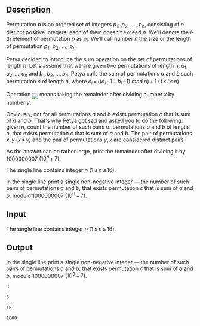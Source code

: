 ## Description

<div><p><span class="tex-font-style-it"><span class="tex-font-style-bf">Permutation</span> <span class="tex-span"><i>p</i></span> is an ordered set of integers <span class="tex-span"><i>p</i><sub class="lower-index">1</sub>,  <i>p</i><sub class="lower-index">2</sub>,  ...,  <i>p</i><sub class="lower-index"><i>n</i></sub></span>, consisting of <span class="tex-span"><i>n</i></span> distinct positive integers, each of them doesn't exceed <span class="tex-span"><i>n</i></span>. We'll denote the <span class="tex-span"><i>i</i></span>-th element of permutation <span class="tex-span"><i>p</i></span> as <span class="tex-span"><i>p</i><sub class="lower-index"><i>i</i></sub></span>. We'll call number <span class="tex-span"><i>n</i></span> the size or the length of permutation <span class="tex-span"><i>p</i><sub class="lower-index">1</sub>,  <i>p</i><sub class="lower-index">2</sub>,  ...,  <i>p</i><sub class="lower-index"><i>n</i></sub></span>.</span></p><p>Petya decided to introduce the sum operation on the set of permutations of length <span class="tex-span"><i>n</i></span>. Let's assume that we are given two permutations of length <span class="tex-span"><i>n</i></span>: <span class="tex-span"><i>a</i><sub class="lower-index">1</sub>, <i>a</i><sub class="lower-index">2</sub>, ..., <i>a</i><sub class="lower-index"><i>n</i></sub></span> and <span class="tex-span"><i>b</i><sub class="lower-index">1</sub>, <i>b</i><sub class="lower-index">2</sub>, ..., <i>b</i><sub class="lower-index"><i>n</i></sub></span>. Petya calls the sum of permutations <span class="tex-span"><i>a</i></span> and <span class="tex-span"><i>b</i></span> such permutation <span class="tex-span"><i>c</i></span> of length <span class="tex-span"><i>n</i></span>, where <span class="tex-span"><i>c</i><sub class="lower-index"><i>i</i></sub> = ((<i>a</i><sub class="lower-index"><i>i</i></sub> - 1 + <i>b</i><sub class="lower-index"><i>i</i></sub> - 1) <i>mod</i> <i>n</i>) + 1</span> <span class="tex-span">(1 ≤ <i>i</i> ≤ <i>n</i>)</span>.</p><p>Operation <img align="middle" class="tex-formula" src="file://kW8ZAX6j.png" style="max-width: 100.0%;max-height: 100.0%;"> means taking the remainder after dividing number <span class="tex-span"><i>x</i></span> by number <span class="tex-span"><i>y</i></span>.</p><p>Obviously, not for all permutations <span class="tex-span"><i>a</i></span> and <span class="tex-span"><i>b</i></span> exists permutation <span class="tex-span"><i>c</i></span> that is sum of <span class="tex-span"><i>a</i></span> and <span class="tex-span"><i>b</i></span>. That's why Petya got sad and asked you to do the following: given <span class="tex-span"><i>n</i></span>, count the number of such pairs of permutations <span class="tex-span"><i>a</i></span> and <span class="tex-span"><i>b</i></span> of length <span class="tex-span"><i>n</i></span>, that exists permutation <span class="tex-span"><i>c</i></span> that is sum of <span class="tex-span"><i>a</i></span> and <span class="tex-span"><i>b</i></span>. The pair of permutations <span class="tex-span"><i>x</i>, <i>y</i></span> <span class="tex-span">(<i>x</i> ≠ <i>y</i>)</span> and the pair of permutations <span class="tex-span"><i>y</i>, <i>x</i></span> are considered distinct pairs.</p><p>As the answer can be rather large, print the remainder after dividing it by <span class="tex-span">1000000007</span> (<span class="tex-span">10<sup class="upper-index">9</sup> + 7</span>).</p></div><div class="input-specification"><p>The single line contains integer <span class="tex-span"><i>n</i> (1 ≤ <i>n</i> ≤ 16)</span>.</p></div><div class="output-specification"><p>In the single line print a single non-negative integer — the number of such pairs of permutations <span class="tex-span"><i>a</i></span> and <span class="tex-span"><i>b</i></span>, that exists permutation <span class="tex-span"><i>c</i></span> that is sum of <span class="tex-span"><i>a</i></span> and <span class="tex-span"><i>b</i></span>, modulo <span class="tex-span">1000000007</span> (<span class="tex-span">10<sup class="upper-index">9</sup> + 7</span>).</p></div>

## Input

<p>The single line contains integer <span class="tex-span"><i>n</i> (1 ≤ <i>n</i> ≤ 16)</span>.</p>

## Output

<p>In the single line print a single non-negative integer — the number of such pairs of permutations <span class="tex-span"><i>a</i></span> and <span class="tex-span"><i>b</i></span>, that exists permutation <span class="tex-span"><i>c</i></span> that is sum of <span class="tex-span"><i>a</i></span> and <span class="tex-span"><i>b</i></span>, modulo <span class="tex-span">1000000007</span> (<span class="tex-span">10<sup class="upper-index">9</sup> + 7</span>).</p>





```input1
3

```




```input2
5

```




```output1
18

```




```output2
1800

```


